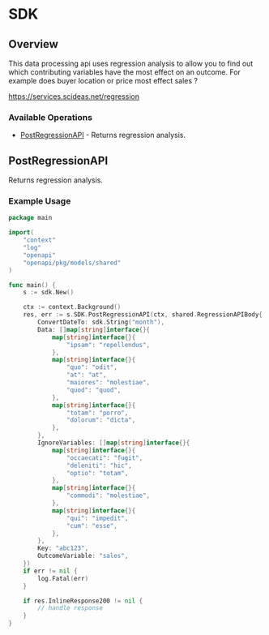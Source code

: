 # SDK

## Overview

This data processing api uses regression analysis to allow you to find out which contributing variables have the most effect on an outcome. For example does buyer location or price most effect sales ?

<https://services.scideas.net/regression>
### Available Operations

* [PostRegressionAPI](#postregressionapi) - Returns regression analysis.

## PostRegressionAPI

Returns regression analysis.

### Example Usage

```go
package main

import(
	"context"
	"log"
	"openapi"
	"openapi/pkg/models/shared"
)

func main() {
    s := sdk.New()

    ctx := context.Background()
    res, err := s.SDK.PostRegressionAPI(ctx, shared.RegressionAPIBody{
        ConvertDateTo: sdk.String("month"),
        Data: []map[string]interface{}{
            map[string]interface{}{
                "ipsam": "repellendus",
            },
            map[string]interface{}{
                "quo": "odit",
                "at": "at",
                "maiores": "molestiae",
                "quod": "quod",
            },
            map[string]interface{}{
                "totam": "porro",
                "dolorum": "dicta",
            },
        },
        IgnoreVariables: []map[string]interface{}{
            map[string]interface{}{
                "occaecati": "fugit",
                "deleniti": "hic",
                "optio": "totam",
            },
            map[string]interface{}{
                "commodi": "molestiae",
            },
            map[string]interface{}{
                "qui": "impedit",
                "cum": "esse",
            },
        },
        Key: "abc123",
        OutcomeVariable: "sales",
    })
    if err != nil {
        log.Fatal(err)
    }

    if res.InlineResponse200 != nil {
        // handle response
    }
}
```
